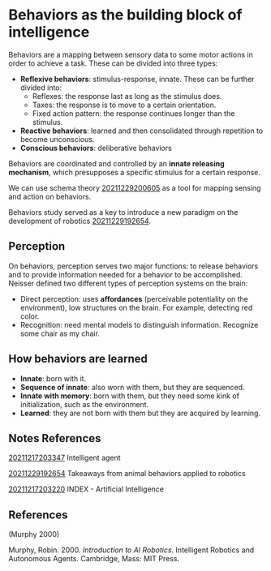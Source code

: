---
---
# Behaviors as the building block of intelligence

Behaviors are a mapping between sensory data to some motor actions in
order to achieve a task. These can be divided into three types:

-   **Reflexive behaviors**: stimulus-response, innate. These can be
    further divided into:
    -   Reflexes: the response last as long as the stimulus does.
    -   Taxes: the response is to move to a certain orientation.
    -   Fixed action pattern: the response continues longer than the
        stimulus.
-   **Reactive behaviors**: learned and then consolidated through
    repetition to become unconscious.
-   **Conscious behaviors**: deliberative behaviors

Behaviors are coordinated and controlled by an **innate releasing
mechanism**, which presupposes a specific stimulus for a certain
response.

We can use schema theory [20211229200605](/notes/20211229200605) as a tool for mapping
sensing and action on behaviors.

Behaviors study served as a key to introduce a new paradigm on the
development of robotics [20211229192654](/notes/20211229192654).

## Perception

On behaviors, perception serves two major functions: to release
behaviors and to provide information needed for a behavior to be
accomplished. Neisser defined two different types of perception systems
on the brain:

-   Direct perception: uses **affordances** (perceivable potentiality on
    the environment), low structures on the brain. For example,
    detecting red color.
-   Recognition: need mental models to distinguish information.
    Recognize some chair as my chair.

## How behaviors are learned

-   **Innate**: born with it.
-   **Sequence of innate**: also worn with them, but they are sequenced.
-   **Innate with memory**: born with them, but they need some kink of
    initialization, such as the environment.
-   **Learned**: they are not born with them but they are acquired by
    learning.

## Notes References

[20211217203347](/notes/20211217203347) Intelligent agent

[20211229192654](/notes/20211229192654) Takeaways from animal behaviors applied to
robotics

[20211217203220](/notes/20211217203220) INDEX - Artificial Intelligence

## References

(Murphy 2000)

Murphy, Robin. 2000. *Introduction to AI Robotics*. Intelligent Robotics
and Autonomous Agents. Cambridge, Mass: MIT Press.
